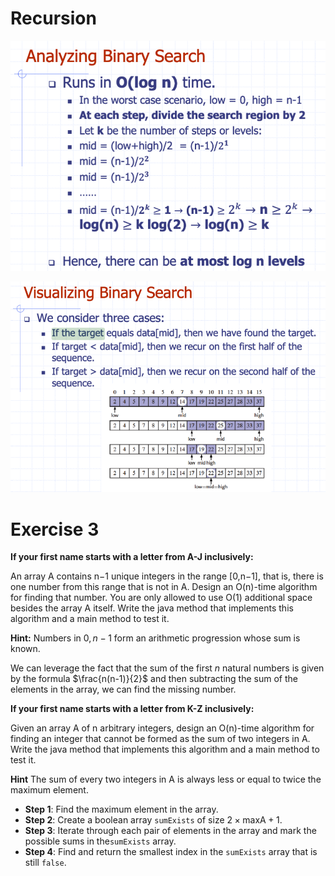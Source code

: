 # Recursion

![](analyzing_binary_search.png)

![](visualizing_binary_search.png)

# Exercise 3

**If your first name starts with a letter from A-J inclusively:**

An array A contains n−1 unique integers in the range \[0,n−1\], that is,
there is one number from this range that is not in A. Design an
O(n)-time algorithm for finding that number. You are only allowed to use
O(1) additional space besides the array A itself. Write the java method
that implements this algorithm and a main method to test it.

**Hint:** Numbers in $0, n-1$ form an arithmetic progression whose sum
is known.

We can leverage the fact that the sum of the first $n$ natural numbers is given by the formula $\frac{n(n-1)}{2}$ and then subtracting the sum of the elements in the array, we can find the missing number.

**If your first name starts with a letter from K-Z inclusively:**

Given an array A of n arbitrary integers, design an O(n)-time algorithm
for finding an integer that cannot be formed as the sum of two integers
in A. Write the java method that implements this algorithm and a main
method to test it.

**Hint** The sum of every two integers in A is always less or equal to
twice the maximum element.

- **Step 1**: Find the maximum element in the array.
- **Step 2**: Create a boolean array `sumExists` of size $2 \times \text{maxA} + 1$.
- **Step 3**: Iterate through each pair of elements in the array and mark the possible sums in the`sumExists` array.
- **Step 4**: Find and return the smallest index in the `sumExists` array that is still `false`.
